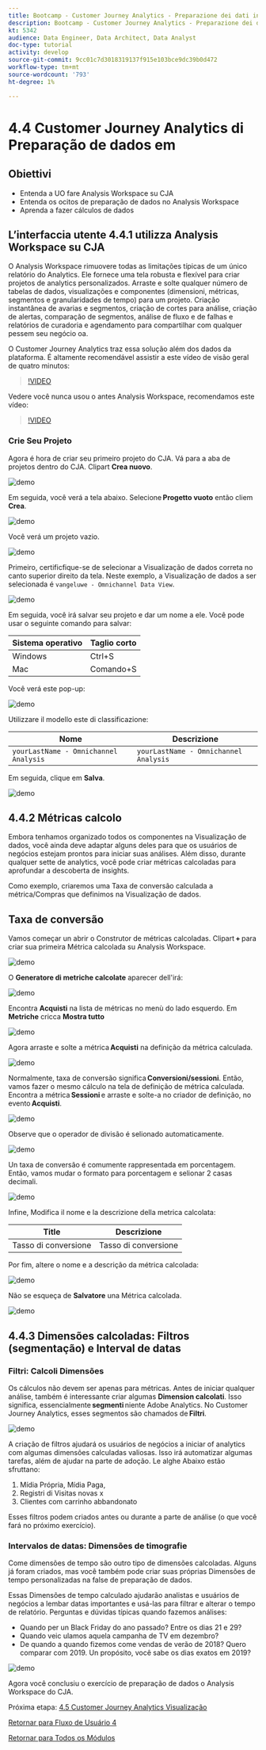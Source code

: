 ```yaml
---
title: Bootcamp - Customer Journey Analytics - Preparazione dei dati in Analysis Workspace - Brasile
description: Bootcamp - Customer Journey Analytics - Preparazione dei dati in Analysis Workspace - Brasile
kt: 5342
audience: Data Engineer, Data Architect, Data Analyst
doc-type: tutorial
activity: develop
source-git-commit: 9cc01c7d3018319137f915e103bce9dc39b0d472
workflow-type: tm+mt
source-wordcount: '793'
ht-degree: 1%

---
```


# 4.4 Customer Journey Analytics di Preparação de dados em

## Obiettivi

- Entenda a UO fare Analysis Workspace su CJA
- Entenda os ocitos de preparação de dados no Analysis Workspace
- Aprenda a fazer cálculos de dados

## L’interfaccia utente 4.4.1 utilizza Analysis Workspace su CJA

O Analysis Workspace rimuovere todas as limitações típicas de um único relatório do Analytics. Ele fornece uma tela robusta e flexível para criar projetos de analytics personalizados. Arraste e solte qualquer número de tabelas de dados, visualizações e componentes (dimensioni, métricas, segmentos e granularidades de tempo) para um projeto. Criação instantânea de avarias e segmentos, criação de cortes para análise, criação de alertas, comparação de segmentos, análise de fluxo e de falhas e relatórios de curadoria e agendamento para compartilhar com qualquer pessem seu negócio oa.

O Customer Journey Analytics traz essa solução além dos dados da plataforma. É altamente recomendável assistir a este vídeo de visão geral de quatro minutos:

>[!VIDEO](https://video.tv.adobe.com/v/35109?quality=12&learn=on)

Vedere você nunca usou o antes Analysis Workspace, recomendamos este vídeo:

>[!VIDEO](https://video.tv.adobe.com/v/26266?quality=12&learn=on)

### Crie Seu Projeto

Agora é hora de criar seu primeiro projeto do CJA. Vá para a aba de projetos dentro do CJA. Clipart **Crea nuovo**.

![demo](./images/prmenu.png)

Em seguida, você verá a tela abaixo. Selecione **Progetto vuoto** então cliem **Crea**.

![demo](./images/prmenu1.png)

Você verá um projeto vazio.

![demo](./images/premptyprojects.png)

Primeiro, certificfique-se de selecionar a Visualização de dados correta no canto superior direito da tela. Neste exemplo, a Visualização de dados a ser selecionada é `vangeluwe - Omnichannel Data View`.

![demo](./images/prdv.png)

Em seguida, você irá salvar seu projeto e dar um nome a ele. Você pode usar o seguinte comando para salvar:

| Sistema operativo | Taglio corto |
| ----------------- |-------------| 
| Windows | Ctrl+S |
| Mac | Comando+S |

Você verá este pop-up:

![demo](./images/prsave.png)

Utilizzare il modello este di classificazione:

| Nome | Descrizione |
| ----------------- |-------------| 
| `yourLastName - Omnichannel Analysis` | `yourLastName - Omnichannel Analysis` |

Em seguida, clique em **Salva**.

![demo](./images/prsave2.png)

## 4.4.2 Métricas calcolo

Embora tenhamos organizado todos os componentes na Visualização de dados, você ainda deve adaptar alguns deles para que os usuários de negócios estejam prontos para iniciar suas análises. Além disso, durante qualquer sette de analytics, você pode criar métricas calcoladas para aprofundar a descoberta de insights.

Como exemplo, criaremos uma Taxa de conversão calculada a métrica/Compras que definimos na Visualização de dados.

## Taxa de conversão

Vamos começar un abrir o Construtor de métricas calcoladas. Clipart **+** para criar sua primeira Métrica calcolada su Analysis Workspace.

![demo](./images/pradd.png)

O **Generatore di metriche calcolate** aparecer dell&#39;irá:

![demo](./images/prbuilder.png)

Encontra **Acquisti** na lista de métricas no menù do lado esquerdo. Em **Metriche** cricca **Mostra tutto**

![demo](./images/calcbuildercr1.png)

Agora arraste e solte a métrica **Acquisti** na definição da métrica calculada.

![demo](./images/calcbuildercr2.png)

Normalmente, taxa de conversão significa **Conversioni/sessioni**. Então, vamos fazer o mesmo cálculo na tela de definição de métrica calculada. Encontra a métrica **Sessioni** e arraste e solte-a no criador de definição, no evento **Acquisti**.

![demo](./images/calcbuildercr3.png)

Observe que o operador de divisão é selionado automaticamente.

![demo](./images/calcbuildercr4.png)

Un taxa de conversão é comumente rappresentada em porcentagem. Então, vamos mudar o formato para porcentagem e selionar 2 casas decimali.

![demo](./images/calcbuildercr5.png)

Infine, Modifica il nome e la descrizione della metrica calcolata:

| Title | Descrizione |
| ----------------- |-------------| 
| Tasso di conversione | Tasso di conversione |

Por fim, altere o nome e a descrição da métrica calcolada:

![demo](./images/calcbuildercr6.png)

Não se esqueça de **Salvatore** una Métrica calcolada.

![demo](./images/pr9.png)

## 4.4.3 Dimensões calcoladas: Filtros (segmentação) e Interval de datas

### Filtri: Calcoli Dimensões

Os cálculos não devem ser apenas para métricas. Antes de iniciar qualquer análise, também é interessante criar algumas **Dimension calcolati**. Isso significa, essencialmente **segmenti** niente Adobe Analytics. No Customer Journey Analytics, esses segmentos são chamados de **Filtri**.

![demo](./images/prfilters.png)

A criação de filtros ajudará os usuários de negócios a iniciar of analytics com algumas dimensões calculadas valiosas. Isso irá automatizar algumas tarefas, além de ajudar na parte de adoção. Le alghe Abaixo estão sfruttano:

1. Mídia Própria, Mídia Paga,
2. Registri di Visitas novas x
3. Clientes com carrinho abbandonato

Esses filtros podem criados antes ou durante a parte de análise (o que você fará no próximo exercício).

### Intervalos de datas: Dimensões de timografie

Come dimensões de tempo são outro tipo de dimensões calcoladas. Alguns já foram criados, mas você também pode criar suas próprias Dimensões de tempo personalizadas na false de preparação de dados.

Essas Dimensões de tempo calculado ajudarão analistas e usuários de negócios a lembar datas importantes e usá-las para filtrar e alterar o tempo de relatório. Perguntas e dúvidas típicas quando fazemos análises:

- Quando per un Black Friday do ano passado? Entre os dias 21 e 29?
- Quando veic ulamos aquela campanha de TV em dezembro?
- De quando a quando fizemos come vendas de verão de 2018? Quero comparar com 2019. Un propósito, você sabe os dias exatos em 2019?

![demo](./images/timedimensions.png)

Agora você conclusiu o exercício de preparação de dados o Analysis Workspace do CJA.

Próxima etapa: [4.5 Customer Journey Analytics Visualização](./ex5.md)

[Retornar para Fluxo de Usuário 4](./uc4.md)

[Retornar para Todos os Módulos](./../../overview.md)
